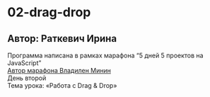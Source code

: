 # 02-drag-drop
## Автор: Раткевич Ирина

Программа написана в рамках марафона  “5 дней 5 проектов на JavaScript”  
[Автор марафона Владилен Минин](https://www.youtube.com/c/VladilenMinin/ "youtube channel")  
День второй  
Тема урока: «Работа с Drag & Drop»  
